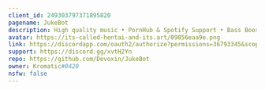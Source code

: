 ```yaml
---
client_id: 249303797371895820
pagename: JukeBot
description: High quality music • PornHub & Spotify Support • Bass Boost
avatar: https://its-called-hentai-and-its.art/09856eaa9e.png
link: https://discordapp.com/oauth2/authorize?permissions=36793345&scope=bot&client_id=249303797371895820
support: https://discord.gg/xvtH2Yn
repo: https://github.com/Devoxin/JukeBot
owner: Kromatic#0420
nsfw: false
---
```

